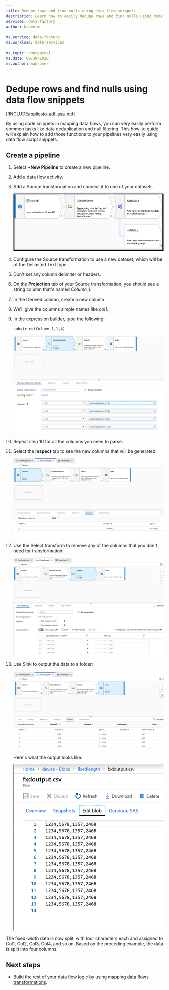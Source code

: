 ```yaml
---
title: Dedupe rows and find nulls using data flow snippets
description: Learn how to easily dedupe rows and find nulls using code snippets in data flows
services: data-factory
author: kromerm

ms.service: data-factory
ms.workload: data-services

ms.topic: conceptual
ms.date: 09/30/2020
ms.author: makromer
---
```


# Dedupe rows and find nulls using data flow snippets

[!INCLUDE[appliesto-adf-asa-md](includes/appliesto-adf-asa-md.md)]

By using code snippets in mapping data flows, you can very easily perform common tasks like data deduplication and null filtering. This how-to guide will explain how to add those functions to your pipelines very easily using data flow script snippets.

## Create a pipeline

1. Select **+New Pipeline** to create a new pipeline.

2. Add a data flow activity.

3. Add a Source transformation and connect it to one of your datasets

    ![Source Snippet 1](media/data-flow/snippet1.png)

5. Configure the Source transformation to use a new dataset, which will be of the Delimited Text type.

6. Don't set any column delimiter or headers.

7. On the **Projection** tab of your Source transformation, you should see a string column that's named *Column_1*.

8. In the Derived column, create a new column.

9. We'll give the columns simple names like *col1*.

10. In the expression builder, type the following:

    ```substring(Column_1,1,4)```

    ![derived column](media/data-flow/fwderivedcol1.png)

11. Repeat step 10 for all the columns you need to parse.

12. Select the **Inspect** tab to see the new columns that will be generated:

    ![inspect](media/data-flow/fwinspect.png)

13. Use the Select transform to remove any of the columns that you don't need for transformation:

    ![select transformation](media/data-flow/fwselect.png)

14. Use Sink to output the data to a folder:

    ![fixed width sink](media/data-flow/fwsink.png)

    Here's what the output looks like:

    ![fixed width output](media/data-flow/fxdoutput.png)

  The fixed-width data is now split, with four characters each and assigned to Col1, Col2, Col3, Col4, and so on. Based on the preceding example, the data is split into four columns.

## Next steps

* Build the rest of your data flow logic by using mapping data flows [transformations](concepts-data-flow-overview.md).
